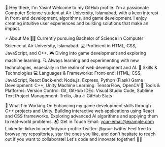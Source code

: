👋 Hey there, I'm Yasin!
Welcome to my GitHub profile. I'm a passionate Computer Science student at Air University, Islamabad, with a keen interest in front-end development, algorithms, and game development. I enjoy creating intuitive user experiences and building solutions that make an impact.

⚡ About Me
🧑‍🎓 Currently pursuing Bachelor of Science in Computer Science at Air University, Islamabad.
💻 Proficient in HTML, CSS, JavaScript, and C++.
🎮 Diving into game development and exploring machine learning.
🔍 Always learning and experimenting with new technologies, especially in the realm of web development and AI.
🚀 Skills & Technologies
💻 Languages & Frameworks:
Front-end: HTML, CSS, JavaScript, React
Back-end: Node.js, Express, Python (Flask)
Game Development: C++, Unity
Machine Learning: TensorFlow, OpenCV
📐 Tools & Platforms:
Version Control: Git, GitHub
IDEs: Visual Studio Code, Sublime Text
Project Management: Trello, Jira
🔥 GitHub Stats

📝 What I'm Working On
Enhancing my game development skills through C++ projects and Unity.
Building interactive web applications using React and CSS frameworks.
Exploring advanced AI algorithms and applying them to real-world problems.
📬 Get in Touch
Email: your-email@example.com
LinkedIn: linkedin.com/in/your-profile
Twitter: @your-twitter
Feel free to browse my repositories, star the ones you like, and don't hesitate to reach out if you want to collaborate! Let's code and innovate together! 🔧🚀
